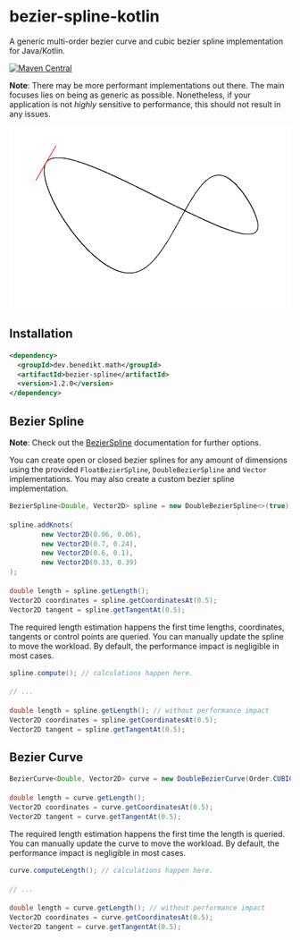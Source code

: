 bezier-spline-kotlin
====================

A generic multi-order bezier curve and cubic bezier spline implementation for Java/Kotlin.

[![Maven Central](https://maven-badges.herokuapp.com/maven-central/dev.benedikt.math/bezier-spline/badge.svg)](https://maven-badges.herokuapp.com/maven-central/dev.benedikt.math/bezier-spline)

**Note**: There may be more performant implementations out there. The main focuses lies on being as generic as possible. Nonetheless, if your application is not _highly_ sensitive to performance, this should not result in any issues.

[![Bezier Spline with Tangents](./example/result.gif)](./example/Example.java)

Installation
------------

```xml
<dependency>
  <groupId>dev.benedikt.math</groupId>
  <artifactId>bezier-spline</artifactId>
  <version>1.2.0</version>
</dependency>
```

Bezier Spline
-------------

**Note**: Check out the [BezierSpline](https://github.com/Bw2801/bezier-spline-kotlin/wiki/BezierSpline) documentation for further options.

You can create open or closed bezier splines for any amount of dimensions using the provided `FloatBezierSpline`,
`DoubleBezierSpline` and `Vector` implementations. You may also create a custom bezier spline implementation.

```java
BezierSpline<Double, Vector2D> spline = new DoubleBezierSpline<>(true);

spline.addKnots(
        new Vector2D(0.06, 0.06),
        new Vector2D(0.7, 0.24),
        new Vector2D(0.6, 0.1),
        new Vector2D(0.33, 0.39)
);

double length = spline.getLength();
Vector2D coordinates = spline.getCoordinatesAt(0.5);
Vector2D tangent = spline.getTangentAt(0.5);
```

The required length estimation happens the first time lengths, coordinates, tangents or control points are queried. You can manually update the spline to move the workload. By default, the performance impact is negligible in most cases.

```java
spline.compute(); // calculations happen here.

// ...

double length = spline.getLength(); // without performance impact
Vector2D coordinates = spline.getCoordinatesAt(0.5);
Vector2D tangent = spline.getTangentAt(0.5);
```


Bezier Curve
------------

```java
BezierCurve<Double, Vector2D> curve = new DoubleBezierCurve(Order.CUBIC, from, to, controlPoints);

double length = curve.getLength();
Vector2D coordinates = curve.getCoordinatesAt(0.5);
Vector2D tangent = curve.getTangentAt(0.5);
```

The required length estimation happens the first time the length is queried. You can manually update the curve to move the workload. By default, the performance impact is negligible in most cases.

```java
curve.computeLength(); // calculations happen here.

// ...

double length = curve.getLength(); // without performance impact
Vector2D coordinates = curve.getCoordinatesAt(0.5);
Vector2D tangent = curve.getTangentAt(0.5);
```

